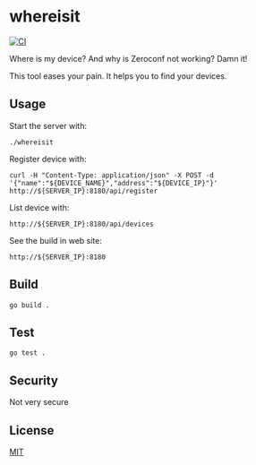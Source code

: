 # whereisit

[![CI](https://github.com/Boernsman/whereisit/actions/workflows/ci.yml/badge.svg)](https://github.com/Boernsman/whereisit/actions/workflows/ci.yml)

Where is my device? And why is Zeroconf not working? Damn it!

This tool eases your pain. It helps you to find your devices.

## Usage

Start the server with:

```
./whereisit
```


Register device with:

```
curl -H "Content-Type: application/json" -X POST -d '{"name":"${DEVICE_NAME}","address":"${DEVICE_IP}"}' http://${SERVER_IP}:8180/api/register
```

List device with:

```
http://${SERVER_IP}:8180/api/devices
```

See the build in web site:

```
http://${SERVER_IP}:8180
```

## Build

```
go build .
```

## Test

```
go test .
```

## Security

Not very secure


## License

[MIT](https://tldrlegal.com/license/mit-license)
